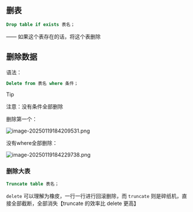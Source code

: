 ## 删表

```sql
Drop table if exists 表名；
```

—— 如果这个表存在的话，将这个表删除



## 删除数据

语法：

```sql
Delete from 表名 where 条件；
```

> [!TIP]
>
> 注意：没有条件全部删除



删除第一个：

![image-20250119184209531.png](..%2F..%2Fpublic%2Fnote%2FMySql%2F%E5%88%A0%2Fimage-20250119184209531.png)



没有where全部删除：

![image-20250119184229738.png](..%2F..%2Fpublic%2Fnote%2FMySql%2F%E5%88%A0%2Fimage-20250119184229738.png)



### 删除大表

```sql
Truncate table 表名；
```



`delete` 可以理解为橡皮，一行一行进行回滚删除，而 `truncate` 则是碎纸机，直接全部截断，全部消失【truncate 的效率比 delete 更高】
